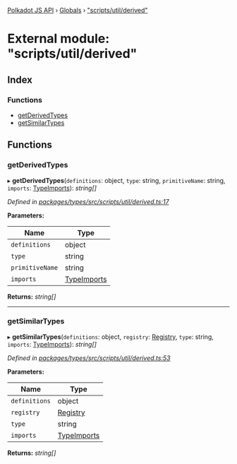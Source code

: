 [Polkadot JS API](../README.md) › [Globals](../globals.md) › ["scripts/util/derived"](_scripts_util_derived_.md)

# External module: "scripts/util/derived"

## Index

### Functions

* [getDerivedTypes](_scripts_util_derived_.md#getderivedtypes)
* [getSimilarTypes](_scripts_util_derived_.md#getsimilartypes)

## Functions

###  getDerivedTypes

▸ **getDerivedTypes**(`definitions`: object, `type`: string, `primitiveName`: string, `imports`: [TypeImports](../interfaces/_scripts_util_imports_.typeimports.md)): *string[]*

*Defined in [packages/types/src/scripts/util/derived.ts:17](https://github.com/polkadot-js/api/blob/c4e553ad8/packages/types/src/scripts/util/derived.ts#L17)*

**Parameters:**

Name | Type |
------ | ------ |
`definitions` | object |
`type` | string |
`primitiveName` | string |
`imports` | [TypeImports](../interfaces/_scripts_util_imports_.typeimports.md) |

**Returns:** *string[]*

___

###  getSimilarTypes

▸ **getSimilarTypes**(`definitions`: object, `registry`: [Registry](../interfaces/_types_.registry.md), `type`: string, `imports`: [TypeImports](../interfaces/_scripts_util_imports_.typeimports.md)): *string[]*

*Defined in [packages/types/src/scripts/util/derived.ts:53](https://github.com/polkadot-js/api/blob/c4e553ad8/packages/types/src/scripts/util/derived.ts#L53)*

**Parameters:**

Name | Type |
------ | ------ |
`definitions` | object |
`registry` | [Registry](../interfaces/_types_.registry.md) |
`type` | string |
`imports` | [TypeImports](../interfaces/_scripts_util_imports_.typeimports.md) |

**Returns:** *string[]*
